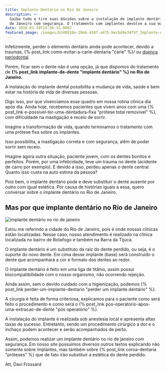 ```yaml
---
title: Implante Dentário no Rio de Janeiro
description: >-
  Saiba tudo e tire suas dúvidas sobre a instalação de implante dentário no Rio
  de Janeiro com segurança. O tratamento com implantes devolve a sua mastigação.
date: 2016-01-20T15:56:33.000Z
featured_image: /images/b340818e-20e6-4587-a475-becbd9e34f97_Implante-dentário-RJ-1.jpg
---
```


Infelizmente, perder o elemento dentário ainda pode acontecer, devido a traumas, {% post_link como-evitar-a-carie-dentaria "cárie" %}/ ou [doença periodontal](/tratamentos/periodontia/). 

Porém, ficar sem o dente não é uma opção, já que dispomos do tratamento de **{% post_link implante-de-dente "implante dentário" %} no Rio de Janeiro.** 

A instalação do implante dental possibilita a mudança de vida, saúde e bem estar na história de vida de diversas pessoas. 

Digo isso, por que vivenciamos esse quadro em nossa rotina clínica dia após dia. Ainda hoje, recebemos pacientes que vivem anos com uma {% post_link e-possivel-ter-uma-dentadura-fixa "prótese total removível" %}, com dificuldade na mastigação e receio de sorrir. 

Imagine a transformação de vida, quando terminamos o tratamento com uma prótese fixa sobre os implantes. 

Isso possibilita, a mastigação correta e com segurança, além de poder sorrir sem receio. 

Imagine agora outra situação, paciente jovem, com os dentes bonitos e perfeitos. Porém, por uma infelicidade, teve um trauma no dente (acidente de carro por exemplo). E devido a isso, perdeu apenas o dente central. Quanto isso custa na auto estima da pessoa? 

Pois bem, o implante dentário pode e deve substituir o dente ausente por outro com igual estética. Por causa de histórias iguais a essa, quero conversar sobre o implante dentário no Rio de Janeiro.

Mas por que implante dentário no Rio de Janeiro
-----------------------------------------------

![implante dentário no rio de janeiro](/images/cbb4bfad-1621-4550-9056-921841c114df_implante-dentário-rio-de-janeiro.jpg) 

Estou me referindo a cidade do Rio de Janeiro, pois é onde nossas clínicas estão localizadas. Nesse caso, nosso atendimento é realizado na clínica localizada no bairro de Botafogo e também na Barra da Tijuca. 

O implante dentário é um substituto da raiz do dente perdido, ou seja, é o suporte do novo dente. Em cima desse implante (base) será construído o dente que acompanhará a cor e formato dos dentes ao redor. 

O implante dentário é feito em uma liga de titânio, assim possui biocompatibilidade com o nosso organismo, não ocorrendo rejeição. 

Ainda assim, sem o devido cuidado com a higienização, podemos {% post_link perder-um-implante-dentario "perder um implante dentário" %}. 

A cirurgia é feita de forma criteriosa, explicamos para o paciente como será feito o procedimento e como será o {% post_link pos-operatorio-apos-uma-extracao-de-dente "pós operatório" %}. 

A instalação do implante é realizada sob anestesia local e apresenta altas taxas de sucesso. Entretanto, sendo um procedimento cirúrgico a dor e o inchaço podem acontecer e serão acompanhados de perto. 

Assim, podemos realizar um implante dentário no rio de janeiro com segurança. Em nosso site possuímos diversos outros textos explicando não somente sobre implantes, mas também sobre {% post_link coroa-dentaria "próteses" %} que de fato irão substituir a estética do dente perdido.

Att,
Davi Frossard
